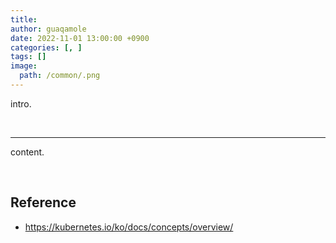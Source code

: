 ```yaml
---
title: 
author: guaqamole
date: 2022-11-01 13:00:00 +0900
categories: [, ]
tags: []
image:
  path: /common/.png
---
```


intro.

<br>

****

content.

<br>

## Reference
- https://kubernetes.io/ko/docs/concepts/overview/